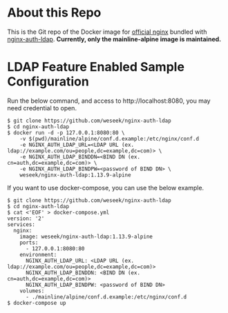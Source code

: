 # About this Repo

This is the Git repo of the Docker image for [official nginx](https://registry.hub.docker.com/_/nginx/) bundled with [nginx-auth-ldap](https://github.com/kvspb/nginx-auth-ldap).
**Currently, only the mainline-alpine image is maintained.**

# LDAP Feature Enabled Sample Configuration
Run the below command, and access to http://localhost:8080, you may need credential to open.
```
$ git clone https://github.com/weseek/nginx-auth-ldap
$ cd nginx-auth-ldap
$ docker run -d -p 127.0.0.1:8080:80 \
    -v $(pwd)/mainline/alpine/conf.d.example:/etc/nginx/conf.d
    -e NGINX_AUTH_LDAP_URL=<LDAP URL (ex. ldap://example.com/ou=people,dc=example,dc=com)> \
    -e NGINX_AUTH_LDAP_BINDDN=<BIND DN (ex. cn=auth,dc=example,dc=com)> \
    -e NGINX_AUTH_LDAP_BINDPW=<password of BIND DN> \
    weseek/nginx-auth-ldap:1.13.9-alpine
```
If you want to use docker-compose, you can use the below example.
```
$ git clone https://github.com/weseek/nginx-auth-ldap
$ cd nginx-auth-ldap
$ cat <'EOF' > docker-compose.yml
version: '2'
services:
  nginx:
    image: weseek/nginx-auth-ldap:1.13.9-alpine
    ports:
      - 127.0.0.1:8080:80
    environment:
      NGINX_AUTH_LDAP_URL: <LDAP URL (ex. ldap://example.com/ou=people,dc=example,dc=com)>
      NGINX_AUTH_LDAP_BINDDN: <BIND DN (ex. cn=auth,dc=example,dc=com)>
      NGINX_AUTH_LDAP_BINDPW: <password of BIND DN>
    volumes:
      - ./mainline/alpine/conf.d.example:/etc/nginx/conf.d
$ docker-compose up
```
